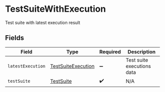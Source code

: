 # TestSuiteWithExecution

Test suite with latest execution result


## Fields

| Field                                                           | Type                                                            | Required                                                        | Description                                                     |
| --------------------------------------------------------------- | --------------------------------------------------------------- | --------------------------------------------------------------- | --------------------------------------------------------------- |
| `latestExecution`                                               | [TestSuiteExecution](../../models/shared/testsuiteexecution.md) | :heavy_minus_sign:                                              | Test suite executions data                                      |
| `testSuite`                                                     | [TestSuite](../../models/shared/testsuite.md)                   | :heavy_check_mark:                                              | N/A                                                             |